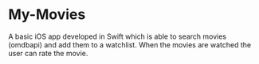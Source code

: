 # My-Movies
A basic iOS app developed in Swift which is able to search movies (omdbapi) and add them to a watchlist. When the movies are watched the user can rate the movie.

